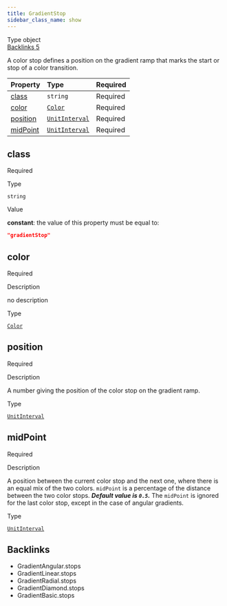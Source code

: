```yaml
---
title: GradientStop
sidebar_class_name: show
---
```


<div className="section-badges">

<div className="badge type">
        <span className="label">Type</span>
        <span className="value">object</span>
      </div>

<a href="#backlinks" className="badge backlinks">
          <span className="label">Backlinks</span>
          <span className="value">5</span>
        </a>

</div>

A color stop defines a position on the gradient ramp that marks the start or stop of a color transition.

<div className="property-preview">

<div className="property-table">

| Property              | Type                                                  | Required                                            |
| :-------------------- | :---------------------------------------------------- | :-------------------------------------------------- |
| [class](#class)       | `string`                                              | <span className="property-required">Required</span> |
| [color](#color)       | [`Color`](/specs/vectorgraphics/color)                | <span className="property-required">Required</span> |
| [position](#position) | [`UnitInterval`](/specs/vectorgraphics/unit-interval) | <span className="property-required">Required</span> |
| [midPoint](#midpoint) | [`UnitInterval`](/specs/vectorgraphics/unit-interval) | <span className="property-required">Required</span> |

</div>

</div>

<div className="property">

<div className="property-heading">

## class

<span className="property-required">Required</span>

</div>

<div className="property-item">

Type

`string`

</div>

<div className="property-item">

Value

<div className="value-description">

**constant**: the value of this property must be equal to:

```json
"gradientStop"
```

</div>

</div>

</div>

<div className="property">

<div className="property-heading">

## color

<span className="property-required">Required</span>

</div>

<div className="property-item">

Description

<div>

no description

</div>

</div>

<div className="property-item">

Type

[`Color`](/specs/vectorgraphics/color)

</div>

</div>

<div className="property">

<div className="property-heading">

## position

<span className="property-required">Required</span>

</div>

<div className="property-item">

Description

<div>

A number giving the position of the color stop on the gradient ramp.

</div>

</div>

<div className="property-item">

Type

[`UnitInterval`](/specs/vectorgraphics/unit-interval)

</div>

</div>

<div className="property">

<div className="property-heading">

## midPoint

<span className="property-required">Required</span>

</div>

<div className="property-item">

Description

<div>

A position between the current color stop and the next one, where there is an equal mix of the two colors.
`midPoint` is a percentage of the distance between the two color stops. ***Default value is `0.5`.***
The `midPoint` is ignored for the last color stop, except in the case of angular gradients.

</div>

</div>

<div className="property-item">

Type

[`UnitInterval`](/specs/vectorgraphics/unit-interval)

</div>

</div>

<div id="backlinks" className="section-backlinks">

<div className="backlinks-title"><h2>Backlinks</h2></div>

<ul className="backlinks-list">

<li className="backlink">
      <Link to='/specs/vectorgraphics/gradient-angular#stops'>GradientAngular.stops</Link>
      </li>

<li className="backlink">
      <Link to='/specs/vectorgraphics/gradient-linear#stops'>GradientLinear.stops</Link>
      </li>

<li className="backlink">
      <Link to='/specs/vectorgraphics/gradient-radial#stops'>GradientRadial.stops</Link>
      </li>

<li className="backlink">
      <Link to='/specs/vectorgraphics/gradient-diamond#stops'>GradientDiamond.stops</Link>
      </li>

<li className="backlink">
      <Link to='/specs/vectorgraphics/gradient-basic#stops'>GradientBasic.stops</Link>
      </li>

</ul>

</div>
